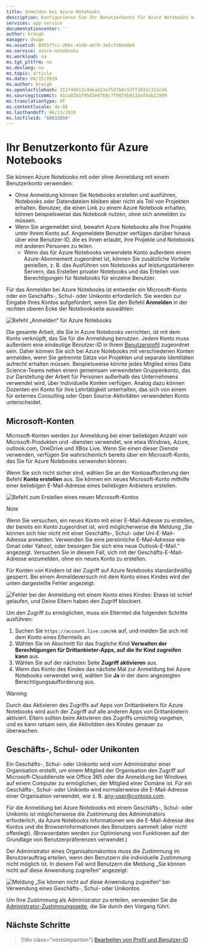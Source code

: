 ```yaml
---
title: Anmelden bei Azure Notebooks
description: Konfigurieren Sie Ihr Benutzerkonto für Azure Notebooks mithilfe eines Microsoft-Kontos oder eines Geschäfts-, Schul- oder Unikontos.
services: app-service
documentationcenter: ''
author: kraigb
manager: douge
ms.assetid: 0d657fcc-26bc-41dd-abf0-3e5cfd66e0e0
ms.service: azure-notebooks
ms.workload: na
ms.tgt_pltfrm: na
ms.devlang: na
ms.topic: article
ms.date: 04/15/2019
ms.author: kraigb
ms.openlocfilehash: 311f4d612c9deab23e7537b0c53ff3932c312cd4
ms.sourcegitcommit: 41ca82b5f95d2e07b0c7f9025b912daf0ab21909
ms.translationtype: HT
ms.contentlocale: de-DE
ms.lasthandoff: 06/13/2019
ms.locfileid: "60632056"
---
```

# <a name="your-user-account-for-azure-notebooks"></a>Ihr Benutzerkonto für Azure Notebooks

Sie können Azure Notebooks mit oder ohne Anmeldung mit einem Benutzerkonto verwenden:

- Ohne Anmeldung können Sie Notebooks erstellen und ausführen, Notebooks oder Datendateien bleiben aber nicht als Teil von Projekten erhalten. Benutzer, die einen Link zu einem Azure Notebook erhalten, können beispielsweise das Notebook nutzen, ohne sich anmelden zu müssen.
- Wenn Sie angemeldet sind, bewahrt Azure Notebooks alle Ihre Projekte unter Ihrem Konto auf. Angemeldete Benutzer verfügen darüber hinaus über eine Benutzer-ID, die es ihnen erlaubt, ihre Projekte und Notebooks mit anderen Personen zu teilen.
  - Wenn das für Azure Notebooks verwendete Konto außerdem einem Azure-Abonnement zugeordnet ist, können Sie zusätzliche Vorteile genießen, z. B. das Ausführen von Notebooks auf leistungsstärkeren Servern, das Erstellen privater Notebooks und das Erteilen von Berechtigungen für Notebooks für einzelne Benutzer.

Für das Anmelden bei Azure Notebooks ist entweder ein Microsoft-Konto oder ein Geschäfts-, Schul- oder Unikonto erforderlich. Sie werden zur Eingabe Ihres Kontos aufgefordert, wenn Sie den Befehl **Anmelden** in der rechten oberen Ecke der Notebookseite auswählen:

![Befehl „Anmelden“ für Azure Notebooks](media/accounts/sign-in-command.png)

Die gesamte Arbeit, die Sie in Azure Notebooks verrichten, ist mit dem Konto verknüpft, das Sie für die Anmeldung benutzen. Jedem Konto muss außerdem eine eindeutige Benutzer-ID in Ihrem [Benutzerprofil](azure-notebooks-user-profile.md) zugeordnet sein. Daher können Sie sich bei Azure Notebooks mit verschiedenen Konten anmelden, wenn Sie getrennte Sätze von Projekten und separate Identitäten aufrecht erhalten müssen. Beispielsweise könnte jedes Mitglied eines Data Science-Teams neben einem gemeinsam verwendeten Gruppenkonto, das zur Darstellung der Arbeit für Personen außerhalb des Unternehmens verwendet wird, über individuelle Konten verfügen. Analog dazu können Dozenten ein Konto für ihre Lehrtätigkeit unterhalten, das sich von einem für externes Consulting oder Open Source-Aktivitäten verwendeten Konto unterscheidet.

## <a name="microsoft-accounts"></a>Microsoft-Konten

Microsoft-Konten werden zur Anmeldung bei einer beliebigen Anzahl von Microsoft-Produkten und -diensten verwendet, wie etwa Windows, Azure, outlook.com, OneDrive und XBox Live. Wenn Sie einen dieser Dienste verwenden, verfügen Sie wahrscheinlich bereits über ein Microsoft-Konto, das Sie für Azure Notebooks verwenden können.

Wenn Sie sich nicht sicher sind, wählen Sie an der Kontoaufforderung den Befehl **Konto erstellen** aus. Sie können ein neues Microsoft-Konto mithilfe einer beliebigen E-Mail-Adresse eines beliebigen Anbieters erstellen.

![Befehl zum Erstellen eines neuen Microsoft-Kontos](media/accounts/create-new-microsoft-account.png)

> [!Note]
> Wenn Sie versuchen, ein neues Konto mit einer E-Mail-Adresse zu erstellen, der bereits ein Konto zugeordnet ist, wird möglicherweise die Meldung „Sie können sich hier nicht mit einer Geschäfts-, Schul- oder Uni-E-Mail-Adresse anmelden. Verwenden Sie eine persönliche E-Mail-Adresse wie Gmail oder Yahoo!, oder besorgen Sie sich eine neue Outlook-E-Mail.“ angezeigt. Versuchen Sie in diesem Fall, sich mit der Geschäfts-E-Mail-Adresse anzumelden, ohne ein neues Konto zu erstellen.

Für Konten von Kindern ist der Zugriff auf Azure Notebooks standardmäßig gesperrt. Bei einem Anmeldeversuch mit dem Konto eines Kindes wird der unten dargestellte Fehler angezeigt:

![Fehler bei der Anmeldung mit einem Konto eines Kindes: Etwas ist schief gelaufen, und Deine Eltern haben den Zugriff blockiert.](media/accounts/child-account-error.png)

Um den Zugriff zu ermöglichen, muss ein Elternteil die folgenden Schritte ausführen:

1. Suchen Sie `https://account.live.com/mk` auf, und melden Sie sich mit dem Konto eines Elternteils an.
1. Wählen Sie im Abschnitt für das fragliche Kind **Verwalten der Berechtigungen für Drittanbieter-Apps, auf die Ihr Kind zugreifen kann** aus.
1. Wählen Sie auf der nächsten Seite **Zugriff aktivieren** aus.
1. Wenn das Konto des Kindes das nächste Mal zur Anmeldung bei Azure Notebooks verwendet wird, wählen Sie **Ja** in der dann angezeigten Berechtigungsaufforderung aus.

> [!Warning]
> Durch das Aktivieren des Zugriffs auf Apps von Drittanbietern für Azure Notebooks wird auch der Zugriff auf alle anderen Apps von Drittanbietern aktiviert. Eltern sollten beim Aktivieren des Zugriffs umsichtig vorgehen, und es kann ratsam sein, die Aktivitäten des Kindes genauer zu überwachen.

## <a name="work-or-school-accounts"></a>Geschäfts-, Schul- oder Unikonten

Ein Geschäfts-, Schul- oder Unikonto wird vom Administrator einer Organisation erstellt, um einem Mitglied der Organisation den Zugriff auf Microsoft-Clouddienste wie Office 365 oder die Anmeldung bei Windows auf einem Computer zu ermöglichen, der Mitglied einer Domäne ist. Für ein Geschäfts-, Schul- oder Unikonto wird normalerweise die E-Mail-Adresse einer Organisation verwendet, wie z. B. any-user@contoso.com.

Für die Anmeldung bei Azure Notebooks mit einem Geschäfts-, Schul- oder Unikonto ist möglicherweise die Zustimmung des Administrators erforderlich, da Azure Notebooks Informationen wie die E-Mail-Adresse des Kontos und die Browserinformationen des Benutzers sammelt (aber nicht offenlegt). (Browserdaten werden zur Optimierung von Funktionen auf der Grundlage von Benutzerpräferenzen verwendet.)

Der Administrator eines Organisationskontos muss die Zustimmung im Benutzerauftrag erteilen, wenn den Benutzern die individuelle Zustimmung nicht möglich ist. In diesem Fall wird Benutzern die Meldung „Sie können nicht auf diese Anwendung zugreifen“ angezeigt:

![Meldung „Sie können nicht auf diese Anwendung zugreifen“ bei Verwendung eines Geschäfts-, Schul- oder Unikontos](media/accounts/consent-permissions-denied.png)

Um Ihre Zustimmung als Administrator zu erteilen, verwenden Sie die [Administrator-Zustimmungsseite](https://notebooks.azure.com/account/adminConsent), die Sie durch den Vorgang führt.

## <a name="next-steps"></a>Nächste Schritte  

> [!div class="nextstepaction"]
> [Bearbeiten von Profil und Benutzer-ID](azure-notebooks-user-profile.md)
